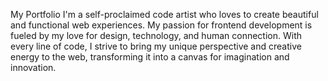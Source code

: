 My Portfolio
I'm a self-proclaimed code artist who loves to create beautiful and functional web experiences. My passion for frontend development is fueled by my love for design, technology, and human connection. With every line of code, I strive to bring my unique perspective and creative energy to the web, transforming it into a canvas for imagination and innovation.
